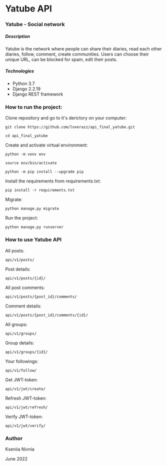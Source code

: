 # Yatube API

### Yatube - Social network

##### Description

Yatube is the network where people can share their diaries, read each other diaries, follow, comment, create communities. Users can choose their unique URL, can be blocked for spam, edit their posts.

##### Technologies

- Python 3.7
- Django 2.2.19
- Django REST framework

### How to run the project:

Clone repository and go to it's derictory on your computer:
```
git clone https://github.com/loverazz/api_final_yatube.git
```
```
cd api_final_yatube
```

Create and activate virtual environment:

```
python -m venv env
```
```
source env/bin/activate
```
```
python -m pip install --upgrade pip
```

Install the requirements from requirements.txt:
```
pip install -r requirements.txt
```

Migrate:
```
python manage.py migrate
```

Run the project:
```
python manage.py runserver
```

### How to use Yatube API

All posts:

`api/v1/posts/`

Post details:

`api/v1/posts/{id}/`

All post comments:

`api/v1/posts/{post_id}/comments/`

Comment details:

`api/v1/posts/{post_id}/comments/{id}/`

All groups:

`api/v1/groups/`

Group details:

`api/v1/groups/{id}/`

Your followings:

`api/v1/follow/`

Get JWT-token:

`api/v1/jwt/create/`

Refresh JWT-token:

`api/v1/jwt/refresh/`

Verify JWT-token:

`api/v1/jwt/verify/`


### Author
Kseniia Nivnia

June 2022

